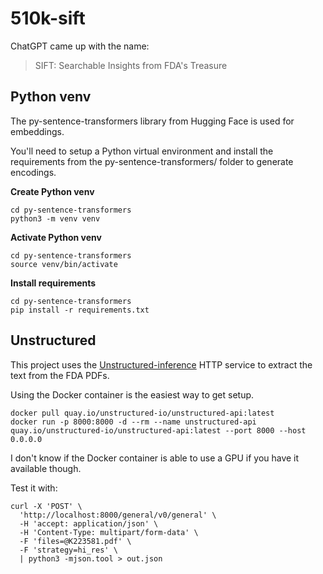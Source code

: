 # 510k-sift

ChatGPT came up with the name:

> SIFT: Searchable Insights from FDA's Treasure

## Python venv

The py-sentence-transformers library from Hugging Face is used for embeddings.

You'll need to setup a Python virtual environment and install the requirements from the py-sentence-transformers/ folder to generate encodings.

**Create Python venv**

```
cd py-sentence-transformers
python3 -m venv venv
```

**Activate Python venv**

```
cd py-sentence-transformers
source venv/bin/activate
```

**Install requirements**

```
cd py-sentence-transformers
pip install -r requirements.txt
```



## Unstructured

This project uses the [Unstructured-inference](https://github.com/Unstructured-IO/unstructured-inference) HTTP service to extract the text from the FDA PDFs.

Using the Docker container is the easiest way to get setup.

```
docker pull quay.io/unstructured-io/unstructured-api:latest
docker run -p 8000:8000 -d --rm --name unstructured-api quay.io/unstructured-io/unstructured-api:latest --port 8000 --host 0.0.0.0
```

I don't know if the Docker container is able to use a GPU if you have it available though.

Test it with:

```
curl -X 'POST' \
  'http://localhost:8000/general/v0/general' \
  -H 'accept: application/json' \
  -H 'Content-Type: multipart/form-data' \
  -F 'files=@K223581.pdf' \
  -F 'strategy=hi_res' \
  | python3 -mjson.tool > out.json
```